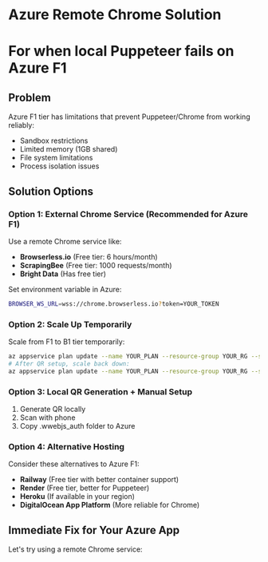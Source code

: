 # Azure Remote Chrome Solution
# For when local Puppeteer fails on Azure F1

## Problem
Azure F1 tier has limitations that prevent Puppeteer/Chrome from working reliably:
- Sandbox restrictions
- Limited memory (1GB shared)
- File system limitations
- Process isolation issues

## Solution Options

### Option 1: External Chrome Service (Recommended for Azure F1)
Use a remote Chrome service like:
- **Browserless.io** (Free tier: 6 hours/month)
- **ScrapingBee** (Free tier: 1000 requests/month) 
- **Bright Data** (Has free tier)

Set environment variable in Azure:
```bash
BROWSER_WS_URL=wss://chrome.browserless.io?token=YOUR_TOKEN
```

### Option 2: Scale Up Temporarily
Scale from F1 to B1 tier temporarily:
```bash
az appservice plan update --name YOUR_PLAN --resource-group YOUR_RG --sku B1
# After QR setup, scale back down:
az appservice plan update --name YOUR_PLAN --resource-group YOUR_RG --sku F1
```

### Option 3: Local QR Generation + Manual Setup
1. Generate QR locally
2. Scan with phone 
3. Copy .wwebjs_auth folder to Azure

### Option 4: Alternative Hosting
Consider these alternatives to Azure F1:
- **Railway** (Free tier with better container support)
- **Render** (Free tier, better for Puppeteer)
- **Heroku** (If available in your region)
- **DigitalOcean App Platform** (More reliable for Chrome)

## Immediate Fix for Your Azure App

Let's try using a remote Chrome service:
